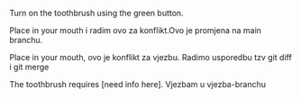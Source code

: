 Turn on the toothbrush using the green button. 

Place in your mouth i radim ovo za konflikt.Ovo je promjena na main branchu.

Place in your mouth, ovo je konflikt za vjezbu. Radimo usporedbu tzv git diff i git merge

The toothbrush requires [need info here]. Vjezbam u vjezba-branchu